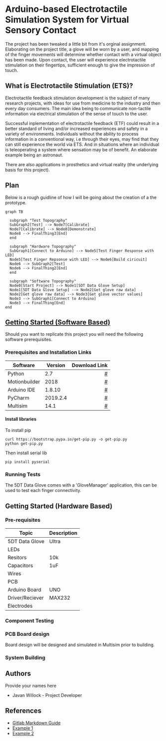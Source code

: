 # Arduino-based Electrotactile Simulation System for Virtual Sensory Contact

The project has been tweaked a little bit from it's orginal assignment. Elaborating on the project title, a glove will be worn by a user, 
and mapping of the finger movements will determine whether contact with a virtual object has been made.
Upon contact, the user will experience electrotactile stimulation on their fingertips, sufficient enough to give the impression of touch.

## What is Electrotactile Stimulation (ETS)?
Electrotactile feedback stimulation development is the subject of many research projects, with ideas for use from medicine to the industry and then every day consumers. 
The main idea being to communicate non-tactile information via electrical stimulation of the sense of touch to the user. 

Successful inplementation of electrotactile feedback (ETF) could result in a better standard of living and/or increased experiences and safety in a variety of environments. 
Individuals without the ability to process information in a conventional way, i.e through their eyes, may find that they can still experience the world via ETS.
And in situations where an individual is teleoperating a system where sensation may be of benefit. An elaborate example being an astronaut.

There are also applications in prosthetics and virtual reality (the underlying basis for this project). 


## Plan

Below is a rough guidline of how I will be going about the creation of a the prototype. 

```mermaid
graph TB

  subgraph "Test Topography"
  SubGraph2[Test] --> Node7[Calibrate]
  Node7[Calibrate] --> Node8[Demonstrate]
  Node8 --> FinalThing3[End]
  end

  subgraph "Hardware Topography"
  SubGraph1[Connect to Arduino] --> Node5[Test Finger Response with LED]
  Node5[Test Finger Repsonse with LED] --> Node6[Build ciricuit]
  Node6 --> SubGraph2[Test]
  Node6 --> FinalThing2[End]
  end

  subgraph "Software Topography"
  Node0[Start Project] --> Node1[5DT Data Glove Setup]
  Node1[5DT Data Glove Setup] --> Node2[Get glove raw data]
  Node2[Get glove raw data] --> Node3[Get glove vector values]
  Node3 --> SubGraph1[Connect to Arduino]
  Node3 --> FinalThing[End]
end
```

## [Getting Started (Software Based)](https://cseegit.essex.ac.uk/ce301_2019/ce301_willock_j/blob/master/Technical%20Documentation/Getting%20Started%20(Software).md)
Should you want to replicate this project you will need the following software prerequisites.
### Prerequisites and Installation Links
| Software      | Version  | Download Link                                                                                                   |
| ---           |  ------  |---------:                                                                                                       |
| Python        |2.7       | [#](https://www.python.org/ftp/python/2.7/python-2.7.amd64.msi)                                                 |
| Motionbuilder |2018      | [#](https://www.arduino.cc/download_handler.php?f=https://www.microsoft.com/store/apps/9nblggh4rsd8?ocid=badge) |
| Arduino IDE   |1.8.10    | [#](https://www.arduino.cc/download_handler.php?f=https://www.microsoft.com/store/apps/9nblggh4rsd8?ocid=badge) |
| PyCharm       |2019.2.4  | [#](https://www.jetbrains.com/pycharm/download/download-thanks.html?platform=windows&code=PCC)                  |
| Multisim      |14.1      | [#](https://www.ni.com/en-gb/support/downloads/software-products/download.multisim.html#312060)                 |


#### Install libraries
To install pip
```
curl https://bootstrap.pypa.io/get-pip.py -o get-pip.py
python get-pip.py
```

Then install serial lib
```
pip install pyserial

```

### Running Tests
The 5DT Data Glove comes with a 'GloveManager' application, this can be used to test each finger connectivity.

## Getting Started (Hardware Based)

### Pre-requisites
| Topic           | Description  | 
| ---             |  ------  |
| 5DT Data Glove  | Ultra    |   
| LEDs            |          |
| Resitors        |    10k   |
| Capacitors      |    1uF   |
| Wires           |          |
| PCB             |          |
| Arduino Board   |  UNO     |
| Driver/Reciever |  MAX232  |
| Electrodes      |          |

### Component Testing

### PCB Board design
Board design will be designed and simulated in Multisim prior to building.

### System Building

## Authors
Provide your names here
* Javan Willock - Project Developer

## References
* [Gitlab Markdown Guide](https://docs.gitlab.com/ee/user/markdown.html)
* [Example 1](https://github.com/erasmus-without-paper/ewp-specs-sec-intro/tree/v2.0.2)
* [Example 2](https://github.com/erasmus-without-paper/ewp-specs-architecture/tree/v1.10.0)
